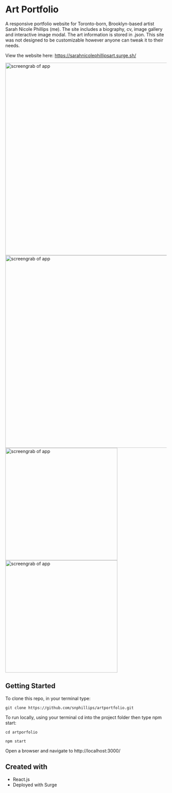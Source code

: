 # Art Portfolio
A responsive portfolio website for Toronto-born, Brooklyn-based artist Sarah Nicole Phillips (me). The site includes a biography, cv, image gallery and interactive image modal. The art information is stored in .json. This site was not designed to be customizable however anyone can tweak it to their needs.

View the website here: https://sarahnicolephillipsart.surge.sh/

<img src="https://i.imgur.com/jUiKQQy.png" width="600" alt="screengrab of app">
<img src="https://i.imgur.com/MKfYweR.png" width="600" alt="screengrab of app">
<img src="https://i.imgur.com/SDsSkpU.png" width="350" alt="screengrab of app">
<img src="https://i.imgur.com/fsyAACQ.png" width="350" alt="screengrab of app">

## Getting Started
To clone this repo, in your terminal type:

`git clone https://github.com/snphillips/artportfolio.git`

To run locally, using your terminal cd into the project folder then type npm start:

`cd artporfolio`

`npm start`

Open a browser and navigate to http://localhost:3000/

## Created with
- React.js
- Deployed with Surge
